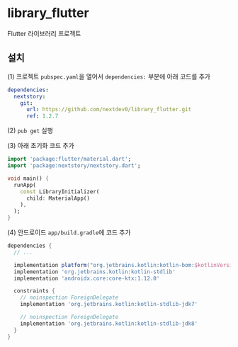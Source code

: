 # library_flutter

Flutter 라이브러리 프로젝트

## 설치

(1) 프로젝트 `pubspec.yaml`을 열어서 `dependencies:` 부분에 아래 코드를 추가

```yaml
dependencies:
  nextstory:
    git:
      url: https://github.com/nextdev0/library_flutter.git
      ref: 1.2.7
```

(2) `pub get` 실행

(3) 아래 초기화 코드 추가

```dart
import 'package:flutter/material.dart';
import 'package:nextstory/nextstory.dart';

void main() {
  runApp(
    const LibraryInitializer(
      child: MaterialApp()
    ),
  );
}
```

(4) 안드로이드 `app/build.gradle`에 코드 추가

```gradle
dependencies {
  // ...

  implementation platform("org.jetbrains.kotlin:kotlin-bom:$kotlinVersion")
  implementation 'org.jetbrains.kotlin:kotlin-stdlib'
  implementation 'androidx.core:core-ktx:1.12.0'

  constraints {
    // noinspection ForeignDelegate
    implementation 'org.jetbrains.kotlin:kotlin-stdlib-jdk7'

    // noinspection ForeignDelegate
    implementation 'org.jetbrains.kotlin:kotlin-stdlib-jdk8'
  }
}
```
